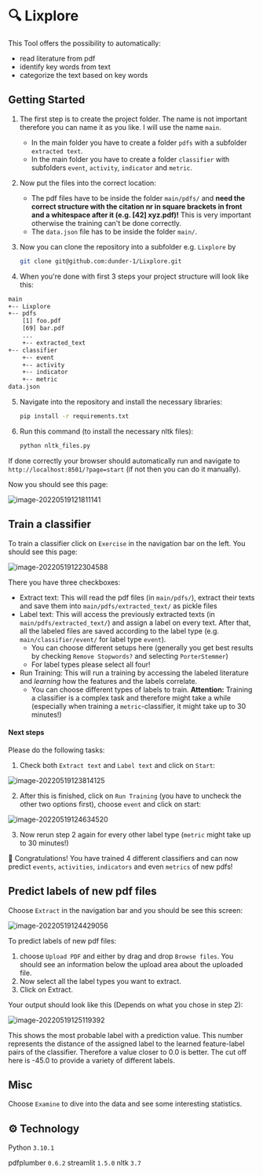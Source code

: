 # 🔍 Lixplore

This Tool offers the possibility to automatically:

- read literature from pdf
- identify key words from text
- categorize the text based on key words

## Getting Started

1. The first step is to create the project folder. The name is not important therefore you can name it as you like. I will use the name `main`.
   
   - In the main folder you have to create a folder `pdfs` with a subfolder `extracted text`.
   - In the main folder you have to create a folder `classifier` with subfolders `event`, `activity`, `indicator` and `metric`.

2. Now put the files into the correct location:
   
   - The pdf files have to be inside the folder `main/pdfs/` and **need the correct structure with the citation nr in square brackets in front and a whitespace after it (e.g. [42] xyz.pdf)!** This is very important otherwise the training can't be done correctly.
   - The `data.json` file has to be inside the folder `main/`.

3. Now you can clone the repository into a subfolder e.g. `Lixplore` by 
   
   ```bash
   git clone git@github.com:dunder-1/Lixplore.git
   ```

4. When you're done with first 3 steps your project structure will look like this:

```bash
main
+-- Lixplore
+-- pdfs
    [1] foo.pdf
    [69] bar.pdf
    ...
    +-- extracted_text
+-- classifier
    +-- event
    +-- activity
    +-- indicator
    +-- metric
data.json
```

5. Navigate into the repository and install the necessary libraries:
   
   ```bash
   pip install -r requirements.txt
   ```

6. Run this command (to install the necessary nltk files):
   
   ```bash
   python nltk_files.py
   ```

If done correctly your browser should automatically run and navigate to `http://localhost:8501/?page=start` (if not then you can do it manually).

Now you should see this page:

![image-20220519121811141](/img/tut_landing_page.png)

## Train a classifier

To train a classifier click on `Exercise` in the navigation bar on the left. You should see this page:

![image-20220519122304588](/img/tut_training.png)

There you have three checkboxes:

- Extract text: This will read the pdf files (in `main/pdfs/`), extract their texts and save them into `main/pdfs/extracted_text/` as pickle files
- Label text: This will access the previously extracted texts (in `main/pdfs/extracted_text/`) and assign a label on every text. After that, all the labeled files are saved according to the label type (e.g. `main/classifier/event/` for label type `event`).
  - You can choose different setups here (generally you get best results by checking `Remove Stopwords?` and selecting `PorterStemmer`)
  - For label types please select all four!
- Run Training: This will run a training by accessing the labeled literature and *learning* how the features and the labels correlate.
  - You can choose different types of labels to train. **Attention:** Training a classifier is a complex task and therefore might take a while (especially when training a `metric`-classifier, it might take up to 30 minutes!) 

#### Next steps

Please do the following tasks:

1. Check both `Extract text` and `Label text` and click on `Start`:

![image-20220519123814125](/img/tut_labeling.png)

2. After this is finished, click on `Run Training` (you have to uncheck the other two options first), choose `event` and click on start:

![image-20220519124634520](/img/tut_run_training.png)

3. Now rerun step 2 again for every other label type (`metric` might take up to 30 minutes!)

🎉 Congratulations! You have trained 4 different classifiers and can now predict `events`, `activities`, `indicators` and even `metrics` of new pdfs!

## Predict labels of new pdf files

Choose `Extract` in the navigation bar and you should be see this screen:

![image-20220519124429056](/img/tut_predict.png)

To predict labels of new pdf files:

1. choose `Upload PDF` and either by drag and drop  `Browse files`. You should see an information below the upload area  about the uploaded file.
2. Now select all the label types you want to extract.
3. Click on Extract. 

Your output should look like this (Depends on what you chose in step 2):

![image-20220519125119392](/img/tut_extraction_output.png)

This shows the most probable label with a prediction value. This number represents the distance of the assigned label to the learned feature-label pairs of the classifier. Therefore a value closer to 0.0 is better. The cut off here is -45.0 to provide a variety of different labels.

## Misc

Choose `Examine` to dive into the data and see some interesting statistics. 

## ⚙ Technology

Python `3.10.1`

pdfplumber `0.6.2`
streamlit `1.5.0`
nltk `3.7`

